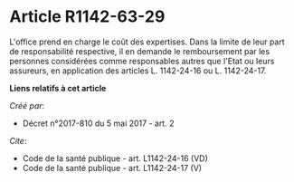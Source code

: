 # Article R1142-63-29

L'office prend en charge le coût des expertises. Dans la limite de leur part de responsabilité respective, il en demande le
remboursement par les personnes considérées comme responsables autres que l'Etat ou leurs assureurs, en application des
articles L. 1142-24-16 ou L. 1142-24-17.

**Liens relatifs à cet article**

_Créé par_:

  - Décret n°2017-810 du 5 mai 2017 - art. 2

_Cite_:

  - Code de la santé publique - art. L1142-24-16 (VD)
  - Code de la santé publique - art. L1142-24-17 (V)
